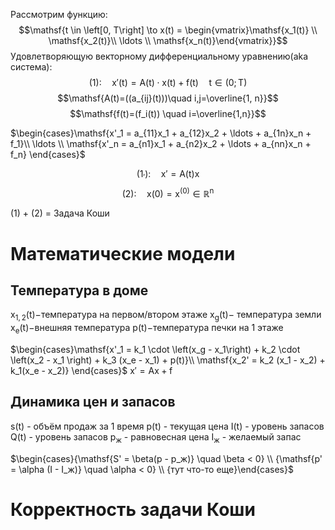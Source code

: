 Рассмотрим функцию:
$$\mathsf{t \in \left[0, T\right] \to x(t) = \begin{vmatrix}\mathsf{x_1(t)} \\ \mathsf{x_2(t)}\\ \ldots \\ \mathsf{x_n(t)}\end{vmatrix}}$$
Удовлетворяющую векторному дифференциальному уравнению(aka система):
$$\mathsf{(1): \quad x'(t)=A(t)\cdot x(t)+f(t)\quad t\in (0; T)}$$
$$\mathsf{A(t)=((a_{ij}(t)))\quad i,j=\overline{1, n}}$$
$$\mathsf{f(t)=(f_i(t)) \quad i=\overline{1,n}}$$

$\begin{cases}\mathsf{x'_1 = a_{11}x_1 + a_{12}x_2 + \ldots + a_{1n}x_n + f_1}\\ \ldots \\ \mathsf{x'_n = a_{n1}x_1 + a_{n2}x_2 + \ldots + a_{nn}x_n + f_n} \end{cases}$



$$(1_{{}'}): \quad \mathsf{x' = A(t)x}$$
$$\mathsf{(2): \quad x(0) = x^{(0)} \in \mathbb R ^n}$$


(1) + (2) = Задача Коши


# Математические модели
## Температура в доме
$\mathsf{x_{1, 2}(t)-}$температура на первом/втором этаже
$\mathsf{x_g(t)-}$ температура земли
$\mathsf{x_e(t)-}$внешняя температура
$\mathsf{p(t)-}$температура печки на 1 этаже

$\begin{cases}\mathsf{x'_1 = k_1 \cdot \left(x_g - x_1\right) + k_2 \cdot \left(x_2 - x_1 \right) + k_3 (x_e - x_1) + p(t)}\\ \mathsf{x_2' = k_2 (x_1 - x_2) + k_1(x_e - x_2)} \end{cases}$
$\mathsf{x' = Ax + f}$
## Динамика цен и запасов
$\mathsf{s(t)}$ - объём продаж за 1 время
$\mathsf{p(t)}$ - текущая цена
$\mathsf{I(t)}$ - уровень запасов
$\mathsf{Q(t)}$ - уровень запасов
$\mathsf{p_ж}$ - равновесная цена
$\mathsf{I_ж}$ - желаемый запас

$\begin{cases}{\mathsf{S' = \beta(p - p_ж)} \quad \beta < 0} \\ {\mathsf{p' = \alpha (I - I_ж)} \quad \alpha < 0} \\ {тут что-то еще}\end{cases}$
# Корректность задачи Коши




